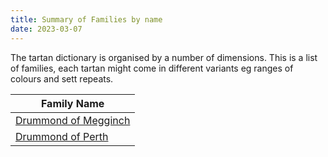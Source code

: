 ```yaml
---
title: Summary of Families by name
date: 2023-03-07
---
```


The tartan dictionary is organised by a number of dimensions.  This is a list of families, each tartan might come in different variants eg ranges of colours and sett repeats.


| Family Name   | 
|---------------|
|[Drummond of Megginch](/families/drummond_of_megginch)| 
|[Drummond of Perth](/families/drummond_of_perth)| 
